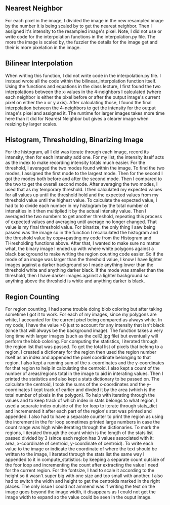 Nearest Neighbor
-----------------
For each pixel in the image, I divided the image in the new resampled image by the number it is being scaled by to get the nearest neighbor. Then I assigned it's intensity to the resampled image's pixel. Note, I did not use or write code for the interpolation functions in the interpolation.py file. The more the image is scaled by, the fuzzier the details for the image get and their is more pixelation in the image. 

Bilinear Interpolation
----------------------
When writing this function, I did not write code in the interpolation.py file. I instead wrote all the code within the bilinear_interpolation function itself. Using the functions and equations in the class lecture, I first found the two interpolations between the x-values in the 4-neighbors I calculated (where each neighbor is either the pixel before or after the output image's current pixel on either the x or y axis). After calculating those, I found the final interpolation between the 4-neighbors to get the intensity for the output image's pixel and assigned it. The runtime for larger images takes more time here than it did for Nearest Neighbor but gives a clearer image when resizing by larger scales. 

Histogram, Thresholding, Binarizing Image
-----------------------------------------
For the histogram, all I did was iterate through each image, record its intensity, then for each intensity add one. For my list, the intensity itself acts as the index to make recording intensity totals much easier. 
For the threshold, I averaged the two modes found within the image. To find the two modes, I assigned the first mode to the largest mode. Then for the second I got the modes both before and after the second mode. Then I compared to the two to get the overall second mode. After averaging the two modes, I used that as my temporary threshold. I then calculated my expected values for all values up until the threshold hold and the expected values from my threshold value until the highest value. To calculate the expected value, I had to to divide each number in my histogram by the total number of intensities in it then multiplied it by the actual intensity value. Then I averaged the two numbers to get another threshold, repeating this process of expected values and averaging until average no longer changed. That value is my final threshold value. 
For binarize, the only thing I saw being passed was the image so in the function I recalculated the histogram and the threshold value by copy+pasting my code from the Histogram and THresholding functions above. After that, I wanted to make sure no matter what, the binary image I ended up with where white polygons against a black background to make writing the region counting code easier. So if the mode of an image was larger than the threshold value, I know I have lighter images against a darker background so I made anything lower than the threshold white and anything darker black. If the mode was smaller than the threshold, then I have darker images against a lighter background so anything above the threshold is white and anything darker is black. 

Region Counting
-----------------
For region counting, I had some trouble doing blob coloring but after taking sometime I got it to work. For each of my images, since my polygons are white, I accounted for the current pixel being compared as always white. In my code, I have the value >0 just to account for any intensity that isn't black (since that will always be the background image). The function takes a very long time with larger images (such as the cell2.jpg file) but eventually will perform the blob coloring. 
For computing the statistics, I iterated through the region list that was passed. To get the total list of pixels that belong to a region, I created a dictionary for the region then used the region number itself as an index and appended the pixel coordinate belonging to that region. I also kept a running sum of the x-coordinates and the y-coordinates for that region to help in calculating the centroid. I also kept a count of the number of areas/regions total in the image to aid in interating values. Then I printed the statistics and also kept a stats dictionary to be passed on. The calculate the centroid, I took the sums of the x-coordinates and the y-coordinates I kept track of earlier and divded it by the area (which is the total number of pixels in the polygon). To help with iterating through the values and to keep track of which index in stats belongs to what region, I used a separate index outside of the for loop to iterate through stats_dict and incremented it after each part of the region's stat was printed and appended. I also had to have a separate counter to print the region as using the increment in the for loop sometimes printed large numbers in case the count range was high while iterating through the dictionaries. 
To mark the regions, I iterated through the count which is the length of the stats list passed divided by 3 (since each region has 3 values associated with it: area, x-coordinate of centroid, y-coordinate of centroid). To write each value to the image or indicate the coordinate of where the text should be written to the image, I iterated through the stats list the same way I appended to it in compute_statistics: by keeping a separate count outside of the foor loop and incrementing the count after extracting the value I need for the current region. For the fontsize, I had to scale it according to the height so it wasn't super big with one size and too small with another. I also had to switch the width and height to get the centroids marked in the right places. The only issue I could not ammend was if writing the text on the image goes beyond the image width, it disappears as I could not get the image width to expand so the value could be seen in the ouput image.  
